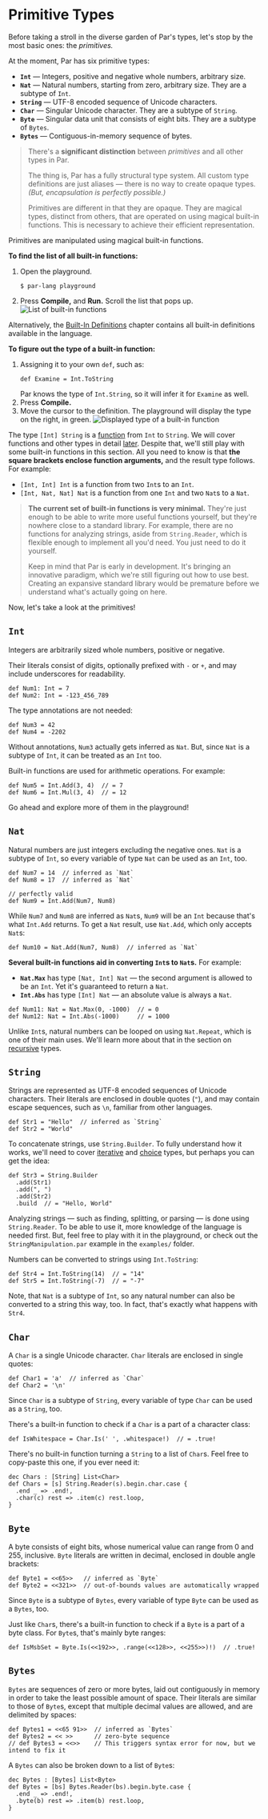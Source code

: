# Primitive Types

Before taking a stroll in the diverse garden of Par's types, let's stop by the most basic ones:
the _primitives._

At the moment, Par has six primitive types:
- **`Int`** — Integers, positive and negative whole numbers, arbitrary size.
- **`Nat`** — Natural numbers, starting from zero, arbitrary size. They are a subtype of `Int`.
- **`String`** — UTF-8 encoded sequence of Unicode characters.
- **`Char`** — Singular Unicode character. They are a subtype of `String`.
- **`Byte`** — Singular data unit that consists of eight bits. They are a subtype of `Bytes`.
- **`Bytes`** — Contiguous-in-memory sequence of bytes.

> There's a **significant distinction** between _primitives_ and all other types in Par.
>
> The thing is, Par has a fully structural type system. All custom type definitions are just
> aliases — there is no way to create opaque types. _(But, encapsulation is perfectly possible.)_
>
> Primitives are different in that they are opaque. They are magical types, distinct from others,
> that are operated on using magical built-in functions. This is necessary to achieve their
> efficient representation.

Primitives are manipulated using magical built-in functions.

**To find the list of all built-in functions:**

1. Open the playground.
   ```
   $ par-lang playground
   ```
2. Press **Compile,** and **Run.** Scroll the list that pops up.
   ![List of built-in functions](../images/strings_and_numbers_1.png)

Alternatively, the [Built-In Definitions](../builtin.md) chapter contains all built-in definitions
available in the language.

**To figure out the type of a built-in function:**

1. Assigning it to your own `def`, such as:
   ```par
   def Examine = Int.ToString
   ```
   Par knows the type of `Int.String`, so it will infer it for `Examine` as well.
2. Press **Compile.**
3. Move the cursor to the definition. The playground will display the type on the right,
   in green.
   ![Displayed type of a built-in function](../images/strings_and_numbers_2.png)

The type `[Int] String` is a [function](../types/function.md) from `Int` to `String`. We will cover
functions and other types in detail [later](../types.md). Despite that, we'll still play with
some built-in functions in this section. All you need to know is that
**the square brackets enclose function arguments,** and the result type follows. For example:
- `[Int, Int] Int` is a function from two `Int`s to an `Int`.
- `[Int, Nat, Nat] Nat` is a function from one `Int` and two `Nat`s to a `Nat`.

> **The current set of built-in functions is very minimal.** They're just enough to be able to
> write more useful functions yourself, but they're nowhere close to a standard library. For example,
> there are no functions for analyzing strings, aside from `String.Reader`, which is flexible enough
> to implement all you'd need. You just need to do it yourself.
>
> Keep in mind that Par is early in development. It's bringing an innovative paradigm, which we're
> still figuring out how to use best. Creating an expansive standard library would be premature
> before we understand what's actually going on here.

Now, let's take a look at the primitives!

## `Int`

Integers are arbitrarily sized whole numbers, positive or negative.

Their literals consist of digits, optionally prefixed with `-` or `+`, and may include underscores
for readability.

```par
def Num1: Int = 7
def Num2: Int = -123_456_789
```

The type annotations are not needed:

```par
def Num3 = 42
def Num4 = -2202
```

Without annotations, `Num3` actually gets inferred as `Nat`. But, since `Nat` is a
subtype of `Int`, it can be treated as an `Int` too.

Built-in functions are used for arithmetic operations. For example:

```par
def Num5 = Int.Add(3, 4)  // = 7
def Num6 = Int.Mul(3, 4)  // = 12
```

Go ahead and explore more of them in the playground!

## `Nat`

Natural numbers are just integers excluding the negative ones. `Nat` is a subtype of `Int`, so
every variable of type `Nat` can be used as an `Int`, too.

```par
def Num7 = 14  // inferred as `Nat`
def Num8 = 17  // inferred as `Nat`

// perfectly valid
def Num9 = Int.Add(Num7, Num8)
```

While `Num7` and `Num8` are inferred as `Nat`s, `Num9` will be an `Int` because that's what
`Int.Add` returns. To get a `Nat` result, use `Nat.Add`, which only accepts `Nat`s:

```par
def Num10 = Nat.Add(Num7, Num8)  // inferred as `Nat`
```

**Several built-in functions aid in converting `Int`s to `Nat`s.** For example:
- **`Nat.Max`** has type `[Nat, Int] Nat` — the second argument is allowed to be an `Int`.
  Yet it's guaranteed to return a `Nat`.
- **`Int.Abs`** has type `[Int] Nat` — an absolute value is always a `Nat`.

```par
def Num11: Nat = Nat.Max(0, -1000)  // = 0
def Num12: Nat = Int.Abs(-1000)     // = 1000
```

Unlike `Int`s, natural numbers can be looped on using `Nat.Repeat`, which is one of their main
uses. We'll learn more about that in the section on [recursive](../types/recursive.md) types.

## `String`

Strings are represented as UTF-8 encoded sequences of Unicode characters. Their literals are
enclosed in double quotes (`"`), and may contain escape sequences, such as `\n`, familiar from
other languages.

```par
def Str1 = "Hello"  // inferred as `String`
def Str2 = "World"
```

To concatenate strings, use `String.Builder`. To fully understand how it works, we'll need to
cover [iterative](../types/iterative.md) and [choice](../types/choice.md) types, but perhaps
you can get the idea:

```par
def Str3 = String.Builder
  .add(Str1)
  .add(", ")
  .add(Str2)
  .build  // = "Hello, World"
```

Analyzing strings — such as finding, splitting, or parsing — is done using `String.Reader`.
To be able to use it, more knowledge of the language is needed first. But, feel
free to play with it in the playground, or check out the `StringManipulation.par` example in
the `examples/` folder.

Numbers can be converted to strings using `Int.ToString`:

```par
def Str4 = Int.ToString(14)  // = "14"
def Str5 = Int.ToString(-7)  // = "-7"
```

Note, that `Nat` is a subtype of `Int`, so any natural number can also be converted to a string
this way, too. In fact, that's exactly what happens with `Str4`.

## `Char`

A `Char` is a single Unicode character. `Char` literals are enclosed in single quotes:

```par
def Char1 = 'a'  // inferred as `Char`
def Char2 = '\n'
```

Since `Char` is a subtype of `String`, every variable of type `Char` can be used as a `String`, too.

There's a built-in function to check if a `Char` is a part of a character class:

```par
def IsWhitespace = Char.Is(' ', .whitespace!)  // = .true!
```

There's no built-in function turning a `String` to a list of `Char`s. Feel free to
copy-paste this one, if you ever need it:

```par
dec Chars : [String] List<Char>
def Chars = [s] String.Reader(s).begin.char.case {
  .end _ => .end!,
  .char(c) rest => .item(c) rest.loop,
}
```

## `Byte`

A byte consists of eight bits, whose numerical value can range from 0 and 255, inclusive. `Byte`
literals are written in decimal, enclosed in double angle brackets:

```par
def Byte1 = <<65>>   // inferred as `Byte`
def Byte2 = <<321>>  // out-of-bounds values are automatically wrapped
```

Since `Byte` is a subtype of `Bytes`, every variable of type `Byte` can be used as a `Bytes`, too.

Just like `Char`s, there's a built-in function to check if a `Byte` is a part of a byte class. For `Byte`s, that's mainly byte ranges:

```par
def IsMsbSet = Byte.Is(<<192>>, .range(<<128>>, <<255>>)!)  // .true!
```

## `Bytes`

`Bytes` are sequences of zero or more bytes, laid out contiguously in memory in order to take the least possible amount of space. Their literals are similar to those of `Byte`s, except
that multiple decimal values are allowed, and are delimited by spaces:

```par
def Bytes1 = <<65 91>>  // inferred as `Bytes`
def Bytes2 = << >>      // zero-byte sequence
// def Bytes3 = <<>>    // This triggers syntax error for now, but we intend to fix it
```

A `Bytes` can also be broken down to a list of `Byte`s:

```par
dec Bytes : [Bytes] List<Byte>
def Bytes = [bs] Bytes.Reader(bs).begin.byte.case {
  .end _ => .end!,
  .byte(b) rest => .item(b) rest.loop,
}
```
